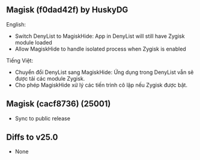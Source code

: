 ## Magisk (f0dad42f) by HuskyDG

English:
- Switch DenyList to MagiskHide: App in DenyList will still have Zygisk module loaded
- Allow MagiskHide to handle isolated process when Zygisk is enabled

Tiếng Việt:
- Chuyển đổi DenyList sang MagiskHide: Ứng dụng trong DenyList vẫn sẽ được tải các module Zygisk.
- Cho phép MagiskHide xử lý các tiến trình cô lập nếu Zygisk được bật.


## Magisk (cacf8736) (25001)

- Sync to public release

## Diffs to v25.0

- None

